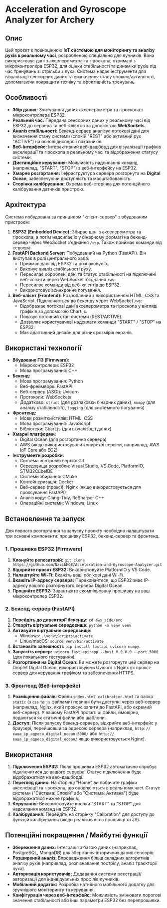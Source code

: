 # Acceleration and Gyroscope Analyzer for Archery

## Опис

Цей проєкт є повноцінною **IoT системою для моніторингу та аналізу рухів в реальному часі**, розробленою спеціально для лучників. Вона використовує дані з акселерометра та гіроскопа, отримані з мікроконтролера ESP32, для оцінки стабільності та динаміки рухів під час тренувань зі стрільби з лука. Система надає інструменти для візуалізації сенсорних даних та визначення стану спокою/активності, допомагаючи покращити техніку та ефективність тренувань.

## Особливості

* **Збір даних:** Зчитування даних акселерометра та гіроскопа з мікроконтролера ESP32.
* **Реальний час:** Передача сенсорних даних у реальному часі від ESP32 до сервера та веб-клієнтів за допомогою **WebSockets**.
* **Аналіз стабільності:** Бекенд-сервер аналізує потокові дані для визначення стану системи (спокій "REST" або активний рух "ACTIVE") на основі дисперсії показників.
* **Веб-інтерфейс:** Інтерактивний веб-дашборд для візуалізації графіків акселерації та гіроскопа в реальному часі та відображення статусу системи.
* **Дистанційне керування:** Можливість надсилання команд (наприклад, "START", "STOP") з веб-інтерфейсу на ESP32.
* **Хмарне розгортання:** Інфраструктура сервера розгорнута на **Digital Ocean**, забезпечуючи доступність та масштабованість.
* **Сторінка калібрування:** Окрема веб-сторінка для потенційного калібрування датчиків пристрою.

## Архітектура

Система побудована за принципом "клієнт-сервер" з вбудованим пристроєм:
1.  **ESP32 (Embedded Device):** Збирає дані з акселерометра та гіроскопа, а потім надсилає їх у бінарному форматі на бекенд-сервер через WebSocket з'єднання `/esp`. Також приймає команди від сервера.
2.  **FastAPI Backend Server:** Побудований на Python (FastAPI). Він виступає в ролі центрального хаба:
    * Приймає дані від ESP32 та розпаковує їх.
    * Виконує аналіз стабільності руху.
    * Пересилає оброблені дані та статус стабільності на підключені веб-клієнти через WebSocket з'єднання `/ws`.
    * Пересилає команди від веб-клієнтів до ESP32.
    * Використовує асинхронне логування.
3.  **Веб-клієнт (Frontend):** Розроблений з використанням HTML, CSS та JavaScript. Підключається до бекенду через WebSocket `/ws`:
    * Відображає потокові дані акселерометра та гіроскопа у вигляді графіків за допомогою Chart.js.
    * Показує поточний стан системи (REST/ACTIVE).
    * Дозволяє користувачеві надсилати команди "START" / "STOP" на ESP32.
    * Має адаптивний дизайн для різних розмірів екранів.

## Використані технології

* **Вбудоване ПЗ (Firmware):**
    * Мікроконтролери: ESP32
    * Мова програмування: C++
* **Бекенд:**
    * Мова програмування: Python
    * Веб-фреймворк: FastAPI
    * Веб-сервер (ASGI): Uvicorn
    * Протоколи: WebSockets
    * Додатково: `struct` (для розпаковки бінарних даних), `numpy` (для аналізу стабільності), `logging` (для системного логування)
* **Фронтенд:**
    * Мови розмітки/стилів: HTML, CSS
    * Мова програмування: JavaScript
    * Бібліотеки: Chart.js (для візуалізації даних)
* **Хмарні платформи:**
    * Digital Ocean (для розгортання сервера)
    * AWS (якщо використовували конкретні сервіси, наприклад, AWS IoT Core або EC2)
* **Інструменти розробки:**
    * Система контролю версій: Git
    * Середовища розробки: Visual Studio, VS Code, PlatformIO, STM32CubeIDE
    * Системи збирання: CMake
    * Контейнеризація: Docker
    * Веб-сервер (проксі): Nginx (якщо використовується для проксування FastAPI)
    * Аналіз коду: Clang-Tidy, ReSharper C++
    * Операційні системи: Windows, Linux

## Встановлення та запуск

Для повного розгортання та запуску проєкту необхідно налаштувати три основні компоненти: прошивку ESP32, бекенд-сервер та фронтенд.

### 1. Прошивка ESP32 (Firmware)

1.  **Клонуйте репозиторій:** `git clone https://github.com/NazikMGE/Acceleration-and-Gyroscope-Analyzer.git`
2.  **Відкрийте проєкт ESP32:** Використовуйте PlatformIO у VS Code.
3.  **Налаштуйте Wi-Fi:** Вкажіть ваші облікові дані Wi-Fi.
4.  **Вкажіть IP-адресу сервера:** Переконайтеся, що ESP32 знає IP-адресу вашого розгорнутого сервера Digital Ocean.
5.  **Прошийте ESP32:** Завантажте скомпільовану прошивку на ваш мікроконтролер ESP32.

### 2. Бекенд-сервер (FastAPI)

1.  **Перейдіть до директорії бекенду:** `cd aws_side/src`
2.  **Створіть віртуальне середовище:** `python -m venv venv`
3.  **Активуйте віртуальне середовище:**
    * Windows: `.\venv\Scripts\activate`
    * Linux/macOS: `source venv/bin/activate`
4.  **Встановіть залежності:** `pip install fastapi uvicorn numpy`.
5.  **Запустіть сервер:** `uvicorn fast_api:app --host 0.0.0.0 --port 5000` (для локального тестування).
6.  **Розгортання на Digital Ocean:** Ви можете розгорнути цей сервер на Droplet Digital Ocean, використовуючи Uvicorn з Nginx як проксі-сервер для керування трафіком та забезпечення HTTPS.

### 3. Фронтенд (Веб-інтерфейс)

1.  **Розміщення файлів:** Файли `index.html`, `calibration.html` та папка `static` (з `css` та `js` файлами) повинні бути доступні через веб-сервер (наприклад, Nginx, який проксує запити до FastAPI, або окремий веб-сервер). У вашому FastAPI проєкті ці файли, ймовірно, подаються як статичні файли або шаблони.
2.  **Доступ:** Після запуску бекенд-сервера, відкрийте веб-інтерфейс у браузері, перейшовши за адресою сервера (наприклад, `http://ваша_ip_адреса_digital_ocean:5000/` або `http://ваша_ip_адреса_digital_ocean/` якщо використовується Nginx).

## Використання

1.  **Підключення ESP32:** Після прошивки ESP32 автоматично спробує підключитися до вашого сервера. Статус підключення буде відображатися на веб-дашборді.
2.  **Перегляд даних:** На сторінці "Home" ви побачите графіки акселерації та гіроскопа, що оновлюються в реальному часі. Статус системи ("Система: Спокій" або "Система: Активна") буде відображатися нижче графіків.
3.  **Керування:** Використовуйте кнопки "START" та "STOP" для надсилання команд на ESP32.
4.  **Калібрування:** Перейдіть на сторінку "Calibration" для доступу до функцій калібрування (якщо реалізовано в прошивці та JS).

## Потенційні покращення / Майбутні функції

* **Збереження даних:** Інтеграція з базою даних (наприклад, PostgreSQL, MongoDB) для зберігання історичних даних сенсорів.
* **Розширений аналіз:** Впровадження більш складних алгоритмів аналізу рухів (наприклад, розпізнавання пострілу, аналіз траєкторії лука).
* **Авторизація користувачів:** Додавання системи реєстрації/авторизації для індивідуальних профілів лучників.
* **Мобільний додаток:** Розробка нативного мобільного додатку для зручнішого моніторингу та керування.
* **Конфігурація через веб-інтерфейс:** Можливість змінювати порогові значення стабільності або інші параметри ESP32 без перепрошивки.